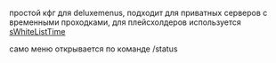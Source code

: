 простой кфг для deluxemenus, подходит для приватных серверов с временными проходками, для плейсхолдеров используется [sWhiteListTime](https://www.spigotmc.org/resources/swhitelisttime-plugin-for-adding-players-to-the-white-list-temporarily-or-permanently.116429/)

само меню открывается по команде /status
